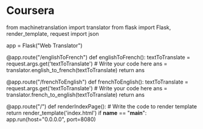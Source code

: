 # Coursera
from machinetranslation import translator
from flask import Flask, render_template, request
import json

app = Flask("Web Translator")

@app.route("/englishToFrench")
def englishToFrench():
    textToTranslate = request.args.get('textToTranslate')
    # Write your code here
    ans = translator.english_to_french(textToTranslate)
    return ans

@app.route("/frenchToEnglish")
def frenchToEnglish():
    textToTranslate = request.args.get('textToTranslate')
    # Write your code here
    ans = translator.french_to_english(textToTranslate)
    return ans

@app.route("/")
def renderIndexPage():
    # Write the code to render template
    return render_template('index.html')
if __name__ == "__main__":
    app.run(host="0.0.0.0", port=8080)
